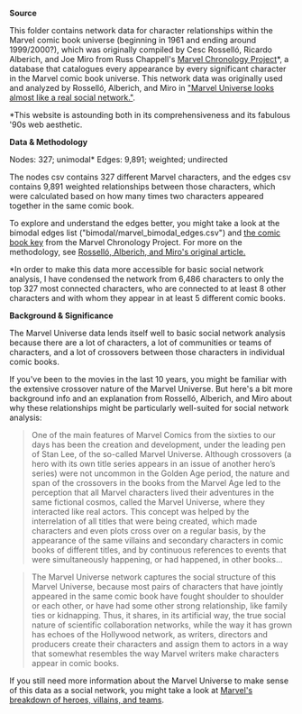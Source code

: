 **Source**

This folder contains network data for character relationships within the Marvel comic book universe (beginning in 1961 and ending around 1999/2000?), which was originally compiled by Cesc Rosselló, Ricardo Alberich, and Joe Miro from Russ Chappell's [Marvel Chronology Project](http://www.chronologyproject.com/)*, a database that catalogues every appearance by every significant character in the Marvel comic book universe. This network data was originally used and analyzed by Rosselló, Alberich, and Miro in ["Marvel Universe looks almost like a real social network."](https://arxiv.org/pdf/cond-mat/0202174.pdf).

*This website is astounding both in its comprehensiveness and its fabulous '90s web aesthetic.

**Data & Methodology**

Nodes: 327; unimodal*
Edges: 9,891; weighted; undirected

The nodes csv contains 327 different Marvel characters, and the edges csv contains 9,891 weighted relationships between those characters, which were calculated based on how many times two characters appeared together in the same comic book.

To explore and understand the edges better, you might take a look at the bimodal edges list ("bimodal/marvel_bimodal_edges.csv") and [the comic book key](http://www.chronologyproject.com/key.php) from the Marvel Chronology Project. For more on the methodology, see [Rosselló, Alberich, and Miro's original article.](https://arxiv.org/pdf/cond-mat/0202174.pdf)

*In order to make this data more accessible for basic social network analysis, I have condensed the network from 6,486 characters to only the top 327 most connected characters, who are connected to at least 8 other characters and with whom they appear in at least 5 different comic books.

**Background & Significance**

The Marvel Universe data lends itself well to basic social network analysis because there are a lot of characters, a lot of communities or teams of characters, and a lot of crossovers between those characters in individual comic books.

If you've been to the movies in the last 10 years, you might be familiar with the extensive crossover nature of the Marvel Universe. But here's a bit more background info and an explanation from Rosselló, Alberich, and Miro about why these relationships might be particularly well-suited for social network analysis:

>One of the main features of Marvel Comics from the sixties to our days has been the creation and development, under the leading pen of Stan Lee, of the so-called Marvel Universe. Although crossovers (a hero with its own title series appears in an issue of another hero’s series) were not uncommon in the Golden Age period, the nature and span of the crossovers in the books from the Marvel Age led to the perception that all Marvel characters lived their adventures in the same fictional cosmos, called the Marvel Universe, where they interacted like real actors. This concept was helped by the interrelation of all titles that were being created, which made characters and even plots cross over on a regular basis, by the appearance of the same villains and secondary characters in comic books of different titles, and by
continuous references to events that were simultaneously happening, or had happened, in
other books...

>The Marvel Universe network captures the social structure of this Marvel Universe, because most pairs of characters that have jointly appeared in the same comic book have fought shoulder to shoulder or each other, or have had some other strong relationship, like family ties or kidnapping. Thus, it shares, in its artificial way, the true social nature of scientific collaboration networks, while the way it has grown has echoes of the Hollywood network, as writers, directors and producers create their characters and assign them to actors in a way that somewhat resembles the way Marvel writers make characters appear in comic books.

If you still need more information about the Marvel Universe to make sense of this data as a social network, you might take a look at [Marvel's breakdown of heroes, villains, and teams](http://marvel.com/characters).
